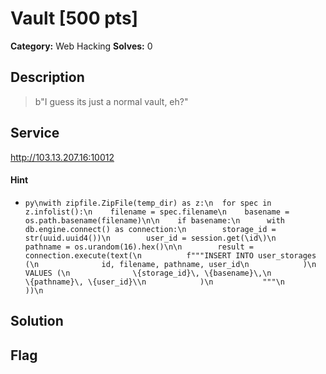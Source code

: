 # Vault [500 pts]

**Category:** Web Hacking
**Solves:** 0

## Description
>b"I guess its just a normal vault, eh?"

## Service
http://103.13.207.16:10012

#### Hint
* ```py\nwith zipfile.ZipFile(temp_dir) as z:\n  for spec in z.infolist():\n    filename = spec.filename\n    basename = os.path.basename(filename)\n\n    if basename:\n      with db.engine.connect() as connection:\n        storage_id = str(uuid.uuid4())\n        user_id = session.get(\id\)\n        pathname = os.urandom(16).hex()\n\n        result = connection.execute(text(\n          f"""INSERT INTO user_storages (\n              id, filename, pathname, user_id\n            )\n            VALUES (\n              \{storage_id}\, \{basename}\,\n              \{pathname}\, \{user_id}\\n            )\n           """\n        ))\n```

## Solution

## Flag

